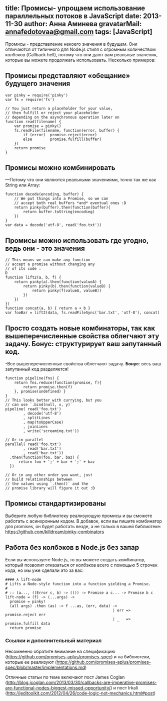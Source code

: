 title: Промисы- упрощаем использование параллельных потоков в JavaScript
date: 2013-11-30
author: Анна Аминева
gravatarMail: annafedotovaa@gmail.com
tags: [JavaScript]
---


Промисы - представление некоего значения в будущем. Они отличаются от типичного для Node.js стиля с огромным количеством колбэков (Callback hell), потому что они дают вам реальные значения, которые вы можете продолжать использовать.
Несколько примеров: 

<!-- more -->

## Промисы представляют «обещание» будущего значения

```
var pinky = require('pinky')
var fs = require('fs')

// You just return a placeholder for your value,
// then fulfill or reject your placeholder
// depending on the asynchronous operation later on
function read(filename) {
    var promise = pinky()
    fs.readFile(filename, function(error, buffer) {
        if (error)  promise.reject(error)
        else        promise.fulfill(buffer)
    })
    return promise
}
```

## Промисы можно комбинировать

—Потому что они являются реальными значениями, точно так же как String или Array:


```
function decode(encoding, buffer) {
    // We put things into a Promise, so we can
    // accept both real buffers *and* eventual ones :D
    return pinky(buffer).then(function(buffer){
        return buffer.toString(encoding)
    })
}
var data = decode('utf-8', read('foo.txt'))
```

## Промисы можно использовать где угодно, ведь они - это значения

```
// This means we can make any function
// accept a promise without changing any
// of its code :
D
function lift2(a, b, f) {
    return pinky(a).then(function(valueA) {
        return pinky(b).then(function(valueB) {
            return pinky(f(valueA, valueB))
        })
    })
})
function concat(a, b) { return a + b }
var fooBar = lift2(data, fs.readFileSync('bar.txt', 'utf-8'), concat)
```
## Просто создать новые комбинаторы, так как вышеперечисленные свойства облегчают эту задачу. Бонус: структурирует ваш запутанный код.

-Все вышеперечисленные свойства облегчают задачу. **Бонус**: весь ваш запутанный код разделяется!

```
function pipeline(fns) {
    return fns.reduce(function(promise, f){
        return promise.then(f)
    }, promise(undefined) }
}
// This looks better with currying, but you
// can use `.bind(null, x, y)`
pipeline( read('foo.txt')
        , decode('utf-8')
        , splitLines
        , map(toUpperCase)
        , joinLines
        , write('screaming.txt'))

// Or in parallel
parallel( read('foo.txt')
        , read('bar.txt')
        , read('baz.txt'))
  .then(function(foo, bar, baz) {
      return foo + ';' + bar + ';' + baz
  })

// Or in any other order you want, just
// build relationships between
// the values using `.then()` and the
// promise library will figure it out :D
```
## Промисы стандартизированы

Выберите любую библиотеку реализующую промисы и вы сможете работать с асинхронным кодом. В добавок, если вы пишите комбинатор для promises, он будет работать везде, а не только в вашей библиотеке: https://github.com/killdream/pinky-combinators

## Работа без колбэков в Node.js без запар

Если вы используете Node.js, то вы можете создать комбинатор,  который позволит отказаться от колбэков всего с помощью 5 строчек кода, но мы уже сделали это за вас: 

```
#### λ lift-node
# Lifts a Node-style function into a function yielding a Promise.
#
# :: (a..., ((Error c, b) -> ())) -> Promise a c... -> Promise b c
lift-node = (f) -> (...args) ->
  promise = pinky!
  (all args) .then (as) -> f ...as, (err, data) ->
                                                | err => promise.reject err
                                                | _   => promise.fulfill data
  return promise
```

### Ссылки и дополнительный материал

Несомненно обратите внимание на спецификацию (https://github.com/promises-aplus/promises-spec) и на библиотеки, которые ее реализуют (https://github.com/promises-aplus/promises-spec/blob/master/implementations.md)

Отличные статьи по теме включают пост James Coglan (http://blog.jcoglan.com/2013/03/30/callbacks-are-imperative-promises-are-functional-nodes-biggest-missed-opportunity/) и пост Irkali (http://jeditoolkit.com/2012/04/26/code-logic-not-mechanics.html#post)

